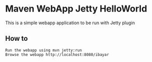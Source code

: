 Maven WebApp Jetty HelloWorld
===
This is a simple webapp application to be run with Jetty plugin

How to
---
```
Run the webapp using mvn jetty:run
Browse the webapp http://localhost:8080/ibayar
```
